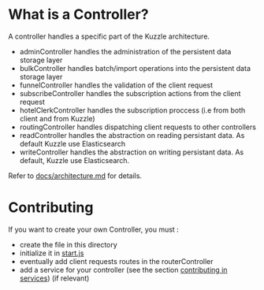 # What is a Controller?

A controller handles a specific part of the Kuzzle architecture.

* adminController handles the administration of the persistent data storage layer
* bulkController handles batch/import operations into the persistent data storage layer
* funnelController handles the validation of the client request
* subscribeController handles the subscription actions from the client request
* hotelClerkController handles the subscription proccess (i.e from both client and from Kuzzle)
* routingController handles dispatching client requests to other controllers
* readController handles the abstraction on reading persistant data. As default Kuzzle use Elasticsearch
* writeController handles the abstraction on writing persistant data. As default, Kuzzle use Elasticsearch.

Refer to [docs/architecture.md](../../../docs/architecture.md) for details.

# Contributing

If you want to create your own Controller, you must :

* create the file in this directory
* initialize it in [start.js](../start.js)
* eventually add client requests routes in the routerController
* add a service for your controller (see the section [contributing in services](../../services/README.md)) (if relevant)
